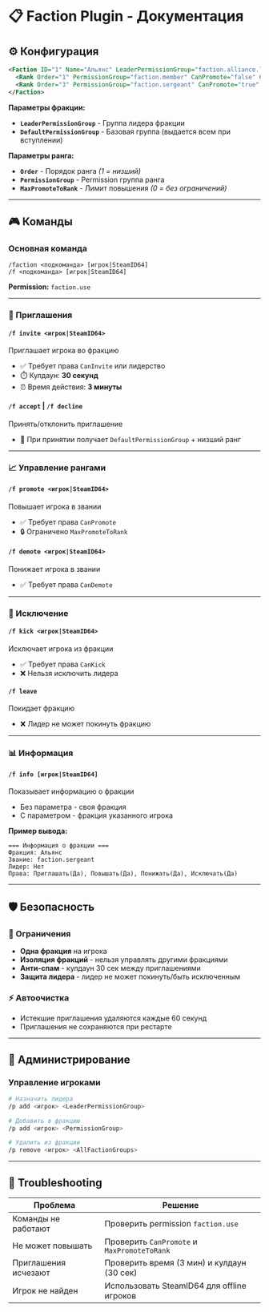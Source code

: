 # 📋 **Faction Plugin** - Документация

## ⚙️ **Конфигурация**

```xml
<Faction ID="1" Name="Альянс" LeaderPermissionGroup="faction.alliance.leader" DefaultPermissionGroup="faction.alliance.default">
  <Rank Order="1" PermissionGroup="faction.member" CanPromote="false" CanDemote="false" CanInvite="false" CanKick="false" MaxPromoteToRank="0" />
  <Rank Order="3" PermissionGroup="faction.sergeant" CanPromote="true" CanDemote="true" CanInvite="true" CanKick="true" MaxPromoteToRank="2" />
</Faction>
```

**Параметры фракции:**
- **`LeaderPermissionGroup`** - Группа лидера фракции
- **`DefaultPermissionGroup`** - Базовая группа (выдается всем при вступлении)

**Параметры ранга:**
- **`Order`** - Порядок ранга *(1 = низший)*
- **`PermissionGroup`** - Permission группа ранга
- **`MaxPromoteToRank`** - Лимит повышения *(0 = без ограничений)*

---

## 🎮 **Команды**

### **Основная команда**
```
/faction <подкоманда> [игрок|SteamID64]
/f <подкоманда> [игрок|SteamID64]
```
**Permission:** `faction.use`

---

### **📨 Приглашения**

#### **`/f invite <игрок|SteamID64>`**
Приглашает игрока во фракцию
- ✅ Требует права `CanInvite` или лидерство
- ⏱️ Кулдаун: **30 секунд**
- ⏰ Время действия: **3 минуты**

#### **`/f accept`** | **`/f decline`**
Принять/отклонить приглашение
- 🎯 При принятии получает `DefaultPermissionGroup` + низший ранг

---

### **📈 Управление рангами**

#### **`/f promote <игрок|SteamID64>`**
Повышает игрока в звании
- ✅ Требует права `CanPromote`
- 🔒 Ограничено `MaxPromoteToRank`

#### **`/f demote <игрок|SteamID64>`**
Понижает игрока в звании
- ✅ Требует права `CanDemote`

---

### **👢 Исключение**

#### **`/f kick <игрок|SteamID64>`**
Исключает игрока из фракции
- ✅ Требует права `CanKick`
- ❌ Нельзя исключить лидера

#### **`/f leave`**
Покидает фракцию
- ❌ Лидер не может покинуть фракцию

---

### **📊 Информация**

#### **`/f info [игрок|SteamID64]`**
Показывает информацию о фракции
- Без параметра - своя фракция
- С параметром - фракция указанного игрока

**Пример вывода:**
```
=== Информация о фракции ===
Фракция: Альянс
Звание: faction.sergeant
Лидер: Нет
Права: Приглашать(Да), Повышать(Да), Понижать(Да), Исключать(Да)
```

---

## 🛡️ **Безопасность**

### **🚫 Ограничения**
- **Одна фракция** на игрока
- **Изоляция фракций** - нельзя управлять другими фракциями
- **Анти-спам** - кулдаун 30 сек между приглашениями
- **Защита лидера** - лидер не может покинуть/быть исключенным

### **⚡ Автоочистка**
- Истекшие приглашения удаляются каждые 60 секунд
- Приглашения не сохраняются при рестарте

---

## 🔧 **Администрирование**

### **Управление игроками**
```bash
# Назначить лидера
/p add <игрок> <LeaderPermissionGroup>

# Добавить в фракцию
/p add <игрок> <PermissionGroup>

# Удалить из фракции
/p remove <игрок> <AllFactionGroups>
```
---

## 🐛 **Troubleshooting**

| **Проблема** | **Решение** |
|-------------|-------------|
| Команды не работают | Проверить permission `faction.use` |
| Не может повышать | Проверить `CanPromote` и `MaxPromoteToRank` |
| Приглашения исчезают | Проверить время (3 мин) и кулдаун (30 сек) |
| Игрок не найден | Использовать SteamID64 для offline игроков |
